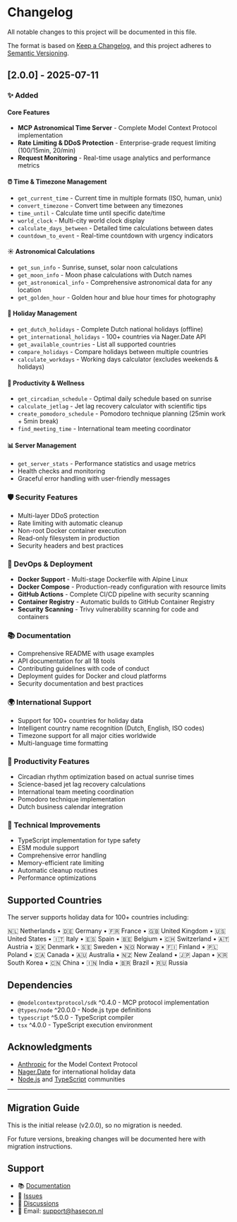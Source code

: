 # Changelog

All notable changes to this project will be documented in this file.

The format is based on [Keep a Changelog](https://keepachangelog.com/en/1.0.0/),
and this project adheres to [Semantic Versioning](https://semver.org/spec/v2.0.0.html).

## [2.0.0] - 2025-07-11

### ✨ Added

#### Core Features
- **MCP Astronomical Time Server** - Complete Model Context Protocol implementation
- **Rate Limiting & DDoS Protection** - Enterprise-grade request limiting (100/15min, 20/min)
- **Request Monitoring** - Real-time usage analytics and performance metrics

#### ⏰ Time & Timezone Management
- `get_current_time` - Current time in multiple formats (ISO, human, unix)
- `convert_timezone` - Convert time between any timezones
- `time_until` - Calculate time until specific date/time
- `world_clock` - Multi-city world clock display
- `calculate_days_between` - Detailed time calculations between dates
- `countdown_to_event` - Real-time countdown with urgency indicators

#### ☀️ Astronomical Calculations
- `get_sun_info` - Sunrise, sunset, solar noon calculations
- `get_moon_info` - Moon phase calculations with Dutch names
- `get_astronomical_info` - Comprehensive astronomical data for any location
- `get_golden_hour` - Golden hour and blue hour times for photography

#### 🎉 Holiday Management
- `get_dutch_holidays` - Complete Dutch national holidays (offline)
- `get_international_holidays` - 100+ countries via Nager.Date API
- `get_available_countries` - List all supported countries
- `compare_holidays` - Compare holidays between multiple countries
- `calculate_workdays` - Working days calculator (excludes weekends & holidays)

#### 🧬 Productivity & Wellness
- `get_circadian_schedule` - Optimal daily schedule based on sunrise
- `calculate_jetlag` - Jet lag recovery calculator with scientific tips
- `create_pomodoro_schedule` - Pomodoro technique planning (25min work + 5min break)
- `find_meeting_time` - International team meeting coordinator

#### 📊 Server Management
- `get_server_stats` - Performance statistics and usage metrics
- Health checks and monitoring
- Graceful error handling with user-friendly messages

### 🛡️ Security Features
- Multi-layer DDoS protection
- Rate limiting with automatic cleanup
- Non-root Docker container execution
- Read-only filesystem in production
- Security headers and best practices

### 🐳 DevOps & Deployment
- **Docker Support** - Multi-stage Dockerfile with Alpine Linux
- **Docker Compose** - Production-ready configuration with resource limits
- **GitHub Actions** - Complete CI/CD pipeline with security scanning
- **Container Registry** - Automatic builds to GitHub Container Registry
- **Security Scanning** - Trivy vulnerability scanning for code and containers

### 📚 Documentation
- Comprehensive README with usage examples
- API documentation for all 18 tools
- Contributing guidelines with code of conduct
- Deployment guides for Docker and cloud platforms
- Security documentation and best practices

### 🌍 International Support
- Support for 100+ countries for holiday data
- Intelligent country name recognition (Dutch, English, ISO codes)
- Timezone support for all major cities worldwide
- Multi-language time formatting

### 🎯 Productivity Features
- Circadian rhythm optimization based on actual sunrise times
- Science-based jet lag recovery calculations
- International team meeting coordination
- Pomodoro technique implementation
- Dutch business calendar integration

### 🔧 Technical Improvements
- TypeScript implementation for type safety
- ESM module support
- Comprehensive error handling
- Memory-efficient rate limiting
- Automatic cleanup routines
- Performance optimizations

## Supported Countries

The server supports holiday data for 100+ countries including:

🇳🇱 Netherlands • 🇩🇪 Germany • 🇫🇷 France • 🇬🇧 United Kingdom • 🇺🇸 United States • 🇮🇹 Italy • 🇪🇸 Spain • 🇧🇪 Belgium • 🇨🇭 Switzerland • 🇦🇹 Austria • 🇩🇰 Denmark • 🇸🇪 Sweden • 🇳🇴 Norway • 🇫🇮 Finland • 🇵🇱 Poland • 🇨🇦 Canada • 🇦🇺 Australia • 🇳🇿 New Zealand • 🇯🇵 Japan • 🇰🇷 South Korea • 🇨🇳 China • 🇮🇳 India • 🇧🇷 Brazil • 🇷🇺 Russia

## Dependencies

- `@modelcontextprotocol/sdk` ^0.4.0 - MCP protocol implementation
- `@types/node` ^20.0.0 - Node.js type definitions
- `typescript` ^5.0.0 - TypeScript compiler
- `tsx` ^4.0.0 - TypeScript execution environment

## Acknowledgments

- [Anthropic](https://www.anthropic.com/) for the Model Context Protocol
- [Nager.Date](https://date.nager.at/) for international holiday data
- [Node.js](https://nodejs.org/) and [TypeScript](https://www.typescriptlang.org/) communities

---

## Migration Guide

This is the initial release (v2.0.0), so no migration is needed.

For future versions, breaking changes will be documented here with migration instructions.

## Support

- 📚 [Documentation](https://github.com/hasecon/mcp-astronomical-time-server#readme)
- 🐛 [Issues](https://github.com/hasecon/mcp-astronomical-time-server/issues)
- 💬 [Discussions](https://github.com/hasecon/mcp-astronomical-time-server/discussions)
- 📧 Email: support@hasecon.nl
